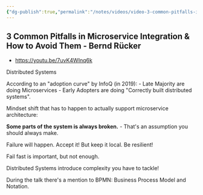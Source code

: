 ```yaml
---
{"dg-publish":true,"permalink":"/notes/videos/video-3-common-pitfalls-in-microservice-integration-and-how-to-avoid-them-bernd-rucker/","dgHomeLink":true,"dgPassFrontmatter":false,"dgShowBacklinks":true,"dgShowLocalGraph":true}
---
```


## 3 Common Pitfalls in Microservice Integration & How to Avoid Them - Bernd Rücker

- <https://youtu.be/7uvK4WInq6k>

Distributed Systems

According to an "adoption curve" by InfoQ (in 2019):
    - Late Majority are doing Microservices
    - Early Adopters are doing "Correctly built distributed systems".

Mindset shift that has to happen to actually support microservice architecture:

**Some parts of the system is always broken.** - That's an assumption you should always make.

Failure will happen. Accept it! But keep it local. Be resilient!

Fail fast is important, but not enough.

Distributed Systems introduce complexity you have to tackle!

During the talk there's a mention to BPMN: Business Process Model and Notation.


